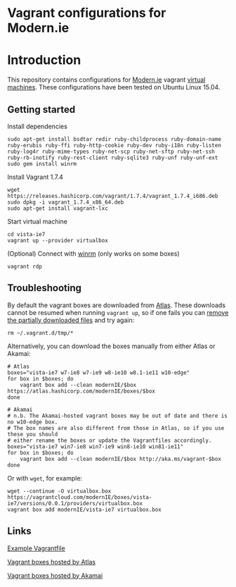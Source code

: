 # Vagrant configurations for Modern.ie

# Introduction
 
This repository contains configurations for [Modern.ie](http://modern.ie) vagrant 
[virtual machines](https://dev.windows.com/en-us/microsoft-edge/tools/vms/linux/). These configurations have been
tested on Ubuntu Linux 15.04.

## Getting started

Install dependencies

	sudo apt-get install bsdtar redir ruby-childprocess ruby-domain-name ruby-erubis ruby-ffi ruby-http-cookie ruby-dev ruby-i18n ruby-listen ruby-log4r ruby-mime-types ruby-net-scp ruby-net-sftp ruby-net-ssh ruby-rb-inotify ruby-rest-client ruby-sqlite3 ruby-unf ruby-unf-ext
	sudo gem install winrm

Install Vagrant 1.7.4

	wget https://releases.hashicorp.com/vagrant/1.7.4/vagrant_1.7.4_i686.deb
	sudo dpkg -i vagrant_1.7.4_x86_64.deb
	sudo apt-get install vagrant-lxc

Start virtual machine

    cd vista-ie7
	vagrant up --provider virtualbox

(Optional) Connect with [winrm](https://docs.vagrantup.com/v2/vagrantfile/winrm_settings.html) (only works on some
boxes)

	vagrant rdp
	
## Troubleshooting

By default the vagrant boxes are downloaded from [Atlas](https://atlas.hashicorp.com/modernIE/). These downloads cannot
be resumed when running ``vagrant up``, so if one fails you can
[remove the partially downloaded files](http://branetheory.org/2014/12/06/2135/) and try again:

    rm ~/.vagrant.d/tmp/*

Alternatively, you can download the boxes manually from either Atlas or Akamai:

    # Atlas
    boxes="vista-ie7 w7-ie8 w7-ie9 w8-ie10 w8.1-ie11 w10-edge"
    for box in $boxes; do
        vagrant box add --clean modernIE/$box https://atlas.hashicorp.com/modernIE/boxes/$box
    done

    # Akamai
    # n.b. The Akamai-hosted vagrant boxes may be out of date and there is no w10-edge box.
    # The box names are also different from those in Atlas, so if you use these you should
    # either rename the boxes or update the Vagrantfiles accordingly.
    boxes="vista-ie7 win7-ie8 win7-ie9 win8-ie10 win81-ie11"
    for box in $boxes; do
        vagrant box add --clean modernIE/$box http://aka.ms/vagrant-$box
    done

Or with ``wget``, for example:

    wget --continue -O virtualbox.box https://vagrantcloud.com/modernIE/boxes/vista-ie7/versions/0.0.1/providers/virtualbox.box
    vagrant box add modernIE/vista-ie7 virtualbox.box

## Links

[Example Vagrantfile](https://gist.github.com/andreptb/57e388df5e881937e62a)

[Vagrant boxes hosted by Atlas](https://atlas.hashicorp.com/modernIE/)

[Vagrant boxes hosted by Akamai](https://www.bram.us/2014/09/24/modern-ie-vagrant-boxes/)

